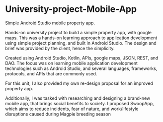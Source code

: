 # University-project-Mobile-App

Simple Android Studio mobile property app.

Hands-on university project to build a simple property app, with google maps. This was a hands-on learning approach to application development using simple project planning, and built in Android Studio. The design and brief was provided by the client, hence the simplicity.

Created using Android Studio, Kotlin, APIs, google maps, JSON, REST, and DAO. The focus was on learning mobile application development technologies such as Android Studio, and several languages, frameworks, protocols, and APIs that are commonly used.

For this unit, I also provided my own re-design proposal for an improved property app.

Additionally, I was tasked with researching and designing a brand-new mobile app, that brings social benefits to society. I proposed SwoopApp, which aims to reduce incidents, fear of nature, and work/lifestyle disruptions caused during Magpie breeding season
